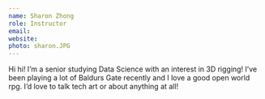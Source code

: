 ```yaml
---
name: Sharon Zhong
role: Instructor
email:
website:
photo: sharon.JPG
---
```


Hi hi! I’m a senior studying Data Science with an interest in 3D rigging! I’ve been playing a lot of Baldurs Gate recently and I love a good open world rpg. I’d love to talk tech art or about anything at all!

